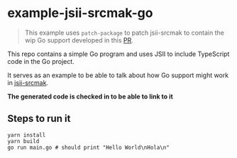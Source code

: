 # example-jsii-srcmak-go

> This example uses `patch-package` to patch jsii-srcmak to contain the wip Go support developed in this [PR](https://github.com/cdklabs/jsii-srcmak/pull/476).

This repo contains a simple Go program and uses JSII to include TypeScript code in the Go project.

It serves as an example to be able to talk about how Go support might work in [jsii-srcmak](https://github.com/cdklabs/jsii-srcmak).

**The generated code is checked in to be able to link to it**

## Steps to run it
```
yarn install
yarn build
go run main.go # should print "Hello World\nHola\n"
```
